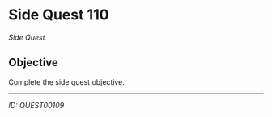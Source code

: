 # Side Quest 110

*Side Quest*

## Objective
Complete the side quest objective.

---
*ID: QUEST00109*